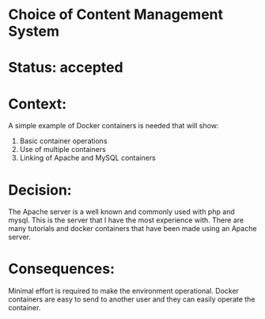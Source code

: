 # Choice of Content Management System

# Status: accepted

# Context: 

A  simple example of Docker containers is needed that will show:

1. Basic container operations
2. Use of multiple containers
3. Linking of Apache and MySQL containers

# Decision:

The Apache server is a well known and commonly used with php and mysql. This is the server that
I have the most experience with. There are many tutorials and docker containers that have been
made using an Apache server. 


# Consequences: 

Minimal effort is required to make the environment operational. Docker containers are easy to send to another user 
and they can easily operate the container.
